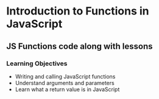 # Introduction to Functions in JavaScript
## JS Functions code along with lessons
### Learning Objectives
- Writing and calling JavaScript functions
- Understand arguments and parameters
- Learn what a return value is in JavaScript
